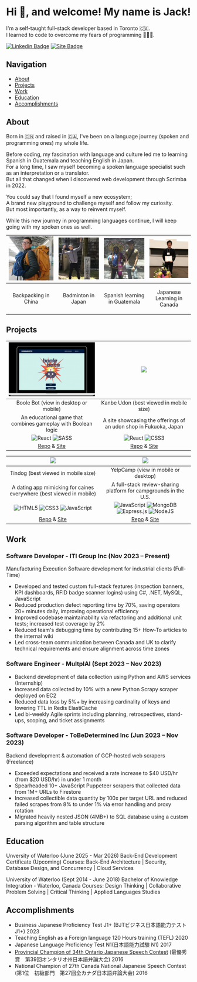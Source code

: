 <h1 align="center">Hi 👋, and welcome! My name is Jack!</h1>

I'm a self-taught full-stack developer based in Toronto 🇨🇦. </br>
I learned to code to overcome my fears of programming 👨🏻‍💻. </br>

[![Linkedin Badge](https://img.shields.io/badge/LinkedIn-0077B5?style=for-the-badge&logo=linkedin&logoColor=white)](https://www.linkedin.com/in/jackli0707/)
[![Site Badge](https://img.shields.io/badge/website-000000?style=for-the-badge&logo=About.me&logoColor=white)](https://jack-codes.netlify.app/)


## Navigation
- [About](#about)
- [Projects](#projects)
- [Work](#work)
- [Education](#education)
- [Accomplishments](#Accomplishments)

## About
Born in 🇨🇳 and raised in 🇨🇦, I've been on a language journey (spoken and programming ones) my whole life. </br>

Before coding, my fascination with language and culture led me to learning Spanish in Guatemala and teaching English in Japan. </br>
For a long time, I saw myself becoming a spoken language specialist such as an interpretation or a translator. </br>
But all that changed when I discovered web development through Scrimba in 2022. </br>

You could say that I found myself a new ecosystem; </br>
A brand new playground to challenge myself and follow my curiosity. </br>
But most importantly, as a way to reinvent myself.

While this new journey in programming languages continue, I will keep going with my spoken ones as well. </br>

|<img src="https://raw.githubusercontent.com/jackli921/jackli921/main/backpacking.jpg" width="250">|<img src="https://github.com/jackli921/jackli921/blob/main/badminton.jpg?raw=true" width="250">|<img src="https://github.com/jackli921/jackli921/blob/main/guatemala.jpg?raw=true" width="250">|<img src="https://github.com/jackli921/jackli921/blob/main/japanese.jpg?raw=true" width="250">
|------------|-------------|-------------|-------------|
| <p align="center">Backpacking in China</p>|<p align="center"> Badminton in Japan</p> | <p align="center">Spanish learning in Guatemala</p> | <p align="center">Japanese Learning in Canada</p> |

## Projects

| <img src="https://github.com/jackli921/jackli921/blob/main/Boolebots.gif?raw=true" width="350"> | <img src="https://github.com/jackli921/jackli921/blob/main/Kanbe.gif?raw=true" width="350"> |
| :------------: | :-------------: |
| Boole Bot (view in desktop or mobile) | Kanbe Udon (best viewed in mobile size) | 
| An educational game that combines gameplay with Boolean logic | A site showcasing the offerings of an udon shop in Fukuoka, Japan|
| ![React](https://img.shields.io/badge/react-%2320232a.svg?style=for-the-badge&logo=react&logoColor=%2361DAFB) ![SASS](https://img.shields.io/badge/SASS-hotpink.svg?style=for-the-badge&logo=SASS&logoColor=white) | ![React](https://img.shields.io/badge/react-%2320232a.svg?style=for-the-badge&logo=react&logoColor=%2361DAFB) ![CSS3](https://img.shields.io/badge/css3-%231572B6.svg?style=for-the-badge&logo=css3&logoColor=white)|
|[Repo](https://github.com/chingu-voyages/v44-tier2-team-24) & [Site](https://boolebots.netlify.app/) | [Repo](https://github.com/jackli921/Kanbei-Udon) & [Site](https://kanbei-udon-jack.netlify.app/)|

| <img src="https://github.com/jackli921/jackli921/blob/main/Tindog.gif?raw=true" width="350"> | <img src="https://github.com/jackli921/jackli921/blob/main/YelpCamp.gif?raw=true" width="350">|
| :------------: | :-------------: |
| Tindog (best viewed in mobile size) | YelpCamp (view in mobile or desktop) | 
| A dating app mimicking for caines everywhere (best viewed in mobile) | A full-stack review-sharing platform for campgrounds in the U.S.|
| ![HTML5](https://img.shields.io/badge/html5-%23E34F26.svg?style=for-the-badge&logo=html5&logoColor=white) ![CSS3](https://img.shields.io/badge/css3-%231572B6.svg?style=for-the-badge&logo=css3&logoColor=white) ![JavaScript](https://img.shields.io/badge/javascript-%23323330.svg?style=for-the-badge&logo=javascript&logoColor=%23F7DF1E) | ![JavaScript](https://img.shields.io/badge/javascript-%23323330.svg?style=for-the-badge&logo=javascript&logoColor=%23F7DF1E) ![MongoDB](https://img.shields.io/badge/MongoDB-%234ea94b.svg?style=for-the-badge&logo=mongodb&logoColor=white) ![Express.js](https://img.shields.io/badge/express.js-%23404d59.svg?style=for-the-badge&logo=express&logoColor=%2361DAFB) ![NodeJS](https://img.shields.io/badge/node.js-6DA55F?style=for-the-badge&logo=node.js&logoColor=white)|
|[Repo](https://github.com/jackli921/Tindog-Dog-Dating-App) & [Site](https://tindog-jack.netlify.app/) | [Repo](https://github.com/jackli921/yelp-camp) & [Site](https://talented-seal-fez.cyclic.app/)|

## Work 

### Software Developer - ITI Group Inc (Nov 2023 – Present)
Manufacturing Execution Software development for industrial clients (Full-Time)
- Developed and tested custom full-stack features (inspection banners, KPI dashboards, RFID badge scanner logins) using C#, .NET, MySQL, JavaScript
- Reduced production defect reporting time by 70%, saving operators 20+ minutes daily, improving operational efficiency
- Improved codebase maintainability via refactoring and additional unit tests; increased test coverage by 2%
- Reduced team's debugging time by contributing 15+ How-To articles to the internal wiki
- Led cross-team communication between Canada and UK to clarify technical requirements and ensure alignment across time zones

### Software Engineer - MultplAI (Sept 2023 – Nov 2023)
- Backend development of data collection using Python and AWS services (Internship)
- Increased data collected by 10% with a new Python Scrapy scraper deployed on EC2
- Reduced data loss by 5%+ by increasing cardinality of keys and lowering TTL in Redis ElastiCache
- Led bi-weekly Agile sprints including planning, retrospectives, stand-ups, scoping, and ticket assignments

### Software Developer - ToBeDetermined Inc (Jun 2023 – Nov 2023)
Backend development & automation of GCP-hosted web scrapers (Freelance)
- Exceeded expectations and received a rate increase to $40 USD/hr (from $20 USD/hr) in under 1 month
- Spearheaded 10+ JavaScript Puppeteer scrapers that collected data from 1M+ URLs to Firestore
- Increased collectible data quantity by 100x per target URL and reduced failed scrapes from 8% to under 1% via error handling and proxy rotation
- Migrated heavily nested JSON (4MB+) to SQL database using a custom parsing algorithm and table structure


## Education 
Unversity of Waterloo (June 2025 - Mar 2026)
Back-End Development Certificate (Upcoming)
Courses: Back-End Architecture | Security, Database Design, and Concurrency | Cloud Services

University of Waterloo (Sept 2014 - June 2018)
Bachelor of Knowledge Integration - Waterloo, Canada
Courses: Design Thinking | Collaborative Problem Solving | Critical Thinking | Applied Languages Studies

## Accomplishments
- Business Japanese Proficiency Test J1+ (BJTビジネス日本語能力テスト J1+) 2023
- Teaching English as a Foreign language 120 Hours training (TEFL) 2020 
- Japanese Language Proficiency Test N1(日本語能力試験 N1) 2017
- [Provincial Champion of 34th Ontario Japanese Speech Contest](https://www.youtube.com/watch?v=tGrz8yKtzIw&list=PLHWuZ9otK00L59a0i8ZrWc8PzMDNEd47G) (最優秀賞　第39回オンタリオ州日本語弁論大会) 2016
- National Champion of 27th Canada National Japanese Speech Contest (第1位　初級部門　第27回全カナダ日本語弁論大会) 2016
